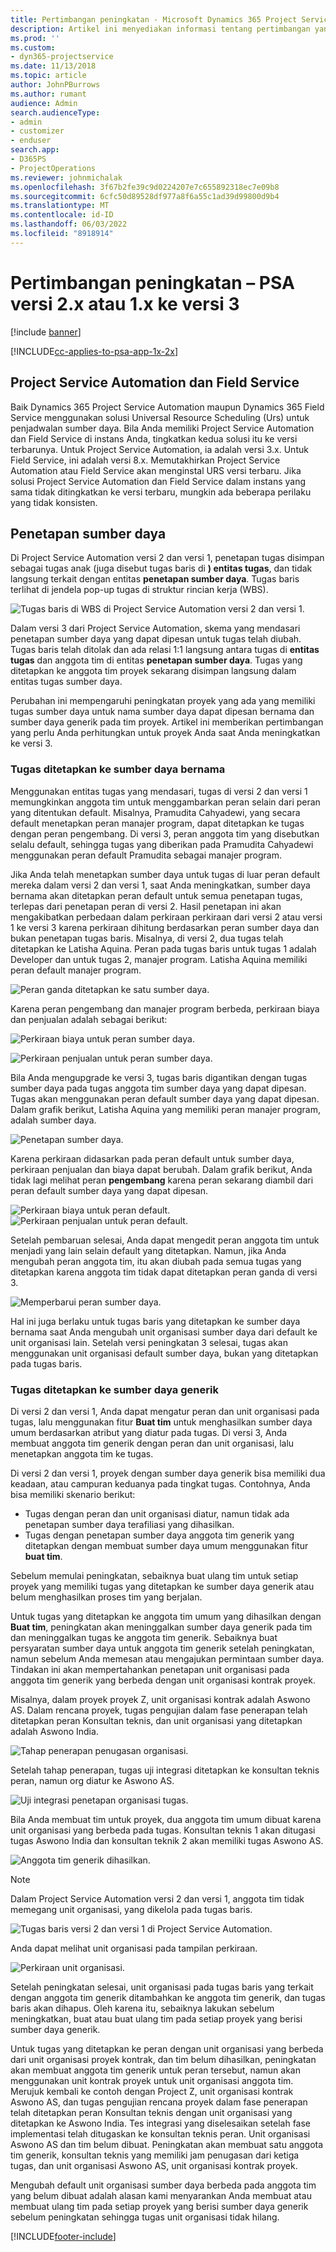 ```yaml
---
title: Pertimbangan peningkatan - Microsoft Dynamics 365 Project Service Automation versi 2.x atau 1.x ke versi 3
description: Artikel ini menyediakan informasi tentang pertimbangan yang harus Anda buat ketika Anda meng-upgrade dari Project Service Automation versi 2.x atau 1.x ke versi 3.
ms.prod: ''
ms.custom:
- dyn365-projectservice
ms.date: 11/13/2018
ms.topic: article
author: JohnPBurrows
ms.author: rumant
audience: Admin
search.audienceType:
- admin
- customizer
- enduser
search.app:
- D365PS
- ProjectOperations
ms.reviewer: johnmichalak
ms.openlocfilehash: 3f67b2fe39c9d0224207e7c655892318ec7e09b8
ms.sourcegitcommit: 6cfc50d89528df977a8f6a55c1ad39d99800d9b4
ms.translationtype: MT
ms.contentlocale: id-ID
ms.lasthandoff: 06/03/2022
ms.locfileid: "8918914"
---
```

# <a name="upgrade-considerations---psa-version-2x-or-1x-to-version-3"></a>Pertimbangan peningkatan – PSA versi 2.x atau 1.x ke versi 3

[!include [banner](../includes/psa-now-project-operations.md)]

[!INCLUDE[cc-applies-to-psa-app-1x-2x](../includes/cc-applies-to-psa-app-1x-2x.md)]

## <a name="project-service-automation-and-field-service"></a>Project Service Automation dan Field Service
Baik Dynamics 365 Project Service Automation maupun Dynamics 365 Field Service menggunakan solusi Universal Resource Scheduling (Urs) untuk penjadwalan sumber daya. Bila Anda memiliki Project Service Automation dan Field Service di instans Anda, tingkatkan kedua solusi itu ke versi terbarunya. Untuk Project Service Automation, ia adalah versi 3.x. Untuk Field Service, ini adalah versi 8.x. Memutakhirkan Project Service Automation atau Field Service akan menginstal URS versi terbaru. Jika solusi Project Service Automation dan Field Service dalam instans yang sama tidak ditingkatkan ke versi terbaru, mungkin ada beberapa perilaku yang tidak konsisten.

## <a name="resource-assignments"></a>Penetapan sumber daya
Di Project Service Automation versi 2 dan versi 1, penetapan tugas disimpan sebagai tugas anak (juga disebut tugas baris di **) entitas tugas**, dan tidak langsung terkait dengan entitas **penetapan sumber daya**. Tugas baris terlihat di jendela pop-up tugas di struktur rincian kerja (WBS).

![Tugas baris di WBS di Project Service Automation versi 2 dan versi 1.](media/upgrade-line-task-01.png)

Dalam versi 3 dari Project Service Automation, skema yang mendasari penetapan sumber daya yang dapat dipesan untuk tugas telah diubah. Tugas baris telah ditolak dan ada relasi 1:1 langsung antara tugas di **entitas tugas** dan anggota tim di entitas **penetapan sumber daya**. Tugas yang ditetapkan ke anggota tim proyek sekarang disimpan langsung dalam entitas tugas sumber daya.  

Perubahan ini mempengaruhi peningkatan proyek yang ada yang memiliki tugas sumber daya untuk nama sumber daya dapat dipesan bernama dan sumber daya generik pada tim proyek. Artikel ini memberikan pertimbangan yang perlu Anda perhitungkan untuk proyek Anda saat Anda meningkatkan ke versi 3. 

### <a name="tasks-assigned-to-named-resources"></a>Tugas ditetapkan ke sumber daya bernama
Menggunakan entitas tugas yang mendasari, tugas di versi 2 dan versi 1 memungkinkan anggota tim untuk menggambarkan peran selain dari peran yang ditentukan default. Misalnya, Pramudita Cahyadewi, yang secara default menetapkan peran manajer program, dapat ditetapkan ke tugas dengan peran pengembang. Di versi 3, peran anggota tim yang disebutkan selalu default, sehingga tugas yang diberikan pada Pramudita Cahyadewi menggunakan peran default Pramudita sebagai manajer program.

Jika Anda telah menetapkan sumber daya untuk tugas di luar peran default mereka dalam versi 2 dan versi 1, saat Anda meningkatkan, sumber daya bernama akan ditetapkan peran default untuk semua penetapan tugas, terlepas dari penetapan peran di versi 2. Hasil penetapan ini akan mengakibatkan perbedaan dalam perkiraan perkiraan dari versi 2 atau versi 1 ke versi 3 karena perkiraan dihitung berdasarkan peran sumber daya dan bukan penetapan tugas baris. Misalnya, di versi 2, dua tugas telah ditetapkan ke Latisha Aquina. Peran pada tugas baris untuk tugas 1 adalah Developer dan untuk tugas 2, manajer program. Latisha Aquina memiliki peran default manajer program.

![Peran ganda ditetapkan ke satu sumber daya.](media/upgrade-multiple-roles-02.png)

Karena peran pengembang dan manajer program berbeda, perkiraan biaya dan penjualan adalah sebagai berikut:

![Perkiraan biaya untuk peran sumber daya.](media/upggrade-cost-estimates-03.png)

![Perkiraan penjualan untuk peran sumber daya.](media/upgrade-sales-estimates-04.png)

Bila Anda mengupgrade ke versi 3, tugas baris digantikan dengan tugas sumber daya pada tugas anggota tim sumber daya yang dapat dipesan. Tugas akan menggunakan peran default sumber daya yang dapat dipesan. Dalam grafik berikut, Latisha Aquina yang memiliki peran manajer program, adalah sumber daya.

![Penetapan sumber daya.](media/resource-assignment-v2-05.png)

Karena perkiraan didasarkan pada peran default untuk sumber daya, perkiraan penjualan dan biaya dapat berubah. Dalam grafik berikut, Anda tidak lagi melihat peran **pengembang** karena peran sekarang diambil dari peran default sumber daya yang dapat dipesan.

![Perkiraan biaya untuk peran default.](media/resource-assignment-cost-estimate-06.png)
![Perkiraan penjualan untuk peran default.](media/resource-assignment-sales-estimate-07.png)

Setelah pembaruan selesai, Anda dapat mengedit peran anggota tim untuk menjadi yang lain selain default yang ditetapkan. Namun, jika Anda mengubah peran anggota tim, itu akan diubah pada semua tugas yang ditetapkan karena anggota tim tidak dapat ditetapkan peran ganda di versi 3.

![Memperbarui peran sumber daya.](media/resource-role-assignment-08.png)

Hal ini juga berlaku untuk tugas baris yang ditetapkan ke sumber daya bernama saat Anda mengubah unit organisasi sumber daya dari default ke unit organisasi lain. Setelah versi peningkatan 3 selesai, tugas akan menggunakan unit organisasi default sumber daya, bukan yang ditetapkan pada tugas baris.

### <a name="tasks-assigned-to-generic-resources"></a>Tugas ditetapkan ke sumber daya generik
Di versi 2 dan versi 1, Anda dapat mengatur peran dan unit organisasi pada tugas, lalu menggunakan fitur **Buat tim** untuk menghasilkan sumber daya umum berdasarkan atribut yang diatur pada tugas. Di versi 3, Anda membuat anggota tim generik dengan peran dan unit organisasi, lalu menetapkan anggota tim ke tugas.

Di versi 2 dan versi 1, proyek dengan sumber daya generik bisa memiliki dua keadaan, atau campuran keduanya pada tingkat tugas. Contohnya, Anda bisa memiliki skenario berikut:

- Tugas dengan peran dan unit organisasi diatur, namun tidak ada penetapan sumber daya terafiliasi yang dihasilkan.
- Tugas dengan penetapan sumber daya anggota tim generik yang ditetapkan dengan membuat sumber daya umum menggunakan fitur **buat tim**.

Sebelum memulai peningkatan, sebaiknya buat ulang tim untuk setiap proyek yang memiliki tugas yang ditetapkan ke sumber daya generik atau belum menghasilkan proses tim yang berjalan.

Untuk tugas yang ditetapkan ke anggota tim umum yang dihasilkan dengan **Buat tim**, peningkatan akan meninggalkan sumber daya generik pada tim dan meninggalkan tugas ke anggota tim generik. Sebaiknya buat persyaratan sumber daya untuk anggota tim generik setelah peningkatan, namun sebelum Anda memesan atau mengajukan permintaan sumber daya. Tindakan ini akan mempertahankan penetapan unit organisasi pada anggota tim generik yang berbeda dengan unit organisasi kontrak proyek.

Misalnya, dalam proyek proyek Z, unit organisasi kontrak adalah Aswono AS. Dalam rencana proyek, tugas pengujian dalam fase penerapan telah ditetapkan peran Konsultan teknis, dan unit organisasi yang ditetapkan adalah Aswono India.

![Tahap penerapan penugasan organisasi.](media/org-unit-assignment-09.png)

Setelah tahap penerapan, tugas uji integrasi ditetapkan ke konsultan teknis peran, namun org diatur ke Aswono AS.  

![Uji integrasi penetapan organisasi tugas.](media/org-unit-generate-team-10.png)

Bila Anda membuat tim untuk proyek, dua anggota tim umum dibuat karena unit organisasi yang berbeda pada tugas. Konsultan teknis 1 akan ditugasi tugas Aswono India dan konsultan teknik 2 akan memiliki tugas Aswono AS.  

![Anggota tim generik dihasilkan.](media/org-unit-assignments-multiple-resources-11.png)

> [!NOTE]
> Dalam Project Service Automation versi 2 dan versi 1, anggota tim tidak memegang unit organisasi, yang dikelola pada tugas baris.

![Tugas baris versi 2 dan versi 1 di Project Service Automation.](media/line-tasks-12.png)

Anda dapat melihat unit organisasi pada tampilan perkiraan. 

![Perkiraan unit organisasi.](media/org-unit-estimates-view-13.png)
 
Setelah peningkatan selesai, unit organisasi pada tugas baris yang terkait dengan anggota tim generik ditambahkan ke anggota tim generik, dan tugas baris akan dihapus. Oleh karena itu, sebaiknya lakukan sebelum meningkatkan, buat atau buat ulang tim pada setiap proyek yang berisi sumber daya generik.

Untuk tugas yang ditetapkan ke peran dengan unit organisasi yang berbeda dari unit organisasi proyek kontrak, dan tim belum dihasilkan, peningkatan akan membuat anggota tim generik untuk peran tersebut, namun akan menggunakan unit kontrak proyek untuk unit organisasi anggota tim. Merujuk kembali ke contoh dengan Project Z, unit organisasi kontrak Aswono AS, dan tugas pengujian rencana proyek dalam fase penerapan telah ditetapkan peran Konsultan teknis dengan unit organisasi yang ditetapkan ke Aswono India. Tes integrasi yang diselesaikan setelah fase implementasi telah ditugaskan ke konsultan teknis peran. Unit organisasi Aswono AS dan tim belum dibuat. Peningkatan akan membuat satu anggota tim generik, konsultan teknis yang memiliki jam penugasan dari ketiga tugas, dan unit organisasi Aswono AS, unit organisasi kontrak proyek.   
 
Mengubah default unit organisasi sumber daya berbeda pada anggota tim yang belum dibuat adalah alasan kami menyarankan Anda membuat atau membuat ulang tim pada setiap proyek yang berisi sumber daya generik sebelum peningkatan sehingga tugas unit organisasi tidak hilang.



[!INCLUDE[footer-include](../includes/footer-banner.md)]
